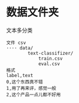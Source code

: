# 数据文件夹
文本多分类

```
文件 csv
···· data/
        text-classifizer/
            train.csv
            eval.csv
格式 
label,text
0,这个东西真不错
1,用了再来评，感觉一般
2,这个产品一点儿都不好用

```




